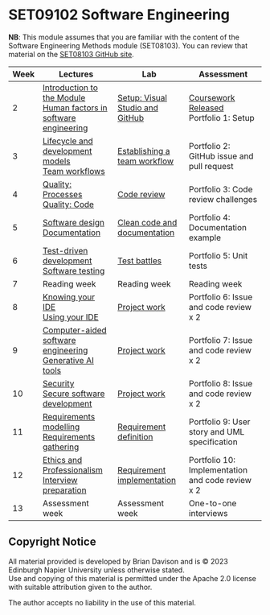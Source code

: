 # SET09102 Software Engineering

**NB**: This module assumes that you are familiar with the content of the 
Software Engineering Methods module (SET08103). You can review that material
on the [SET08103 GitHub site](https://github.com/Kevin-Sim/SET08103).

| Week | Lectures                                                                                                                           | Lab                                                                       | Assessment                                               |
|------|------------------------------------------------------------------------------------------------------------------------------------|---------------------------------------------------------------------------|----------------------------------------------------------|
| 2    | [Introduction to the Module](notes/01_introduction.md)<br/>[Human factors in software engineering](notes/lecture02)                | [Setup: Visual Studio and GitHub](practicals/01_setup.md)                 | [Coursework Released](assessment)<br/>Portfolio 1: Setup |
| 3    | [Lifecycle and development models](notes/03_lifecycle.md) <br> [Team workflows](notes/04_workflow.md)                              | [Establishing a team workflow](practicals/02_workflow.md)                 | Portfolio 2: GitHub issue and pull request               |
| 4    | [Quality: Processes](notes/05_quality_processes.md) <br> [Quality: Code](notes/06_quality_code.md)                                 | [Code review](practicals/03_code_review.md)                               | Portfolio 3: Code review challenges                      |
| 5    | [Software design](notes/07_design.md) <br> [Documentation](notes/08_documentation.md)                                              | [Clean code and documentation](practicals/04_clean_code.md)               | Portfolio 4: Documentation example                       |
| 6    | [Test-driven development](notes/09_test_driven_development.md) <br> [Software testing](notes/10_testing.md)                        | [Test battles](practicals/05_test_battles.md)                             | Portfolio 5: Unit tests                                  |
| 7    | Reading week                                                                                                                       | Reading week                                                              | Reading week                                             |
| 8    | [Knowing your IDE](notes/11_ide1.md) <br> [Using your IDE](notes/12_ide2.md)                                                       | [Project work](practicals/06-08_project_work.md)                          | Portfolio 6: Issue and code review x 2                   |
| 9    | [Computer-aided software engineering](notes/13_case.md) <br> [Generative AI tools](notes/14_generative_ai.md)                      | [Project work](practicals/06-08_project_work.md)                          | Portfolio 7: Issue and code review x 2                   |
| 10   | [Security](notes/15_security.md) <br> [Secure software development](notes/16_secure_software_development.md)                       | [Project work](practicals/06-08_project_work.md)                          | Portfolio 8: Issue and code review x 2                   |
| 11   | [Requirements modelling](notes/17_requirements_modelling.md) <br> [Requirements gathering](notes/17_requirements_gathering.md)     | [Requirement definition](practicals/09_requirement_definition.md)         | Portfolio 9: User story and UML specification            |
| 12   | [Ethics and Professionalism](notes/19_ethics.md) <br> [Interview preparation](notes/20_interview_preparation.md)                   | [Requirement implementation](practicals/10_requirement_implementation.md) | Portfolio 10: Implementation and code review x 2         |
| 13   | Assessment week                                                                                                                    | Assessment week                                                           | One-to-one interviews                                    |

## Copyright Notice

All material provided is developed by Brian Davison and is &copy; 2023 Edinburgh Napier University unless otherwise stated.  
Use and copying of this material is permitted under the Apache 2.0 license with suitable attribution given to the author.

The author accepts no liability in the use of this material.
